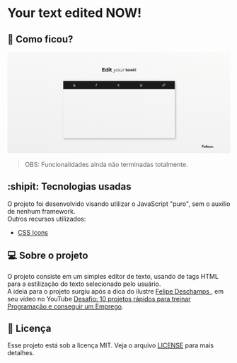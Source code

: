 # Your text edited NOW!

## :eyes: Como ficou?

<img src="./projectImages/screenshot-main.png" width="1300">

> OBS: Funcionalidades ainda não terminadas totalmente.<br/>

## :shipit: Tecnologias usadas

O projeto foi desenvolvido visando utilizar o JavaScript "puro", sem o auxílio de nenhum framework. <br/>
Outros recursos utilizados:
- [CSS Icons](https://css.gg)

## :computer: Sobre o projeto

O projeto consiste em um simples editor de texto, usando de tags HTML para a estilização do texto selecionado pelo usuário. <br/>
A ideia para o projeto surgiu após a dica do ilustre [Felipe Deschamps ](https://github.com/filipedeschamps), em seu vídeo no YouTube [Desafio: 10 projetos rápidos para treinar Programação e conseguir um Emprego](https://www.youtube.com/watch?v=fYR9L2ZmodM).

## :memo: Licença

Esse projeto está sob a licença MIT. Veja o arquivo [LICENSE](LICENSE.md) para mais detalhes.

